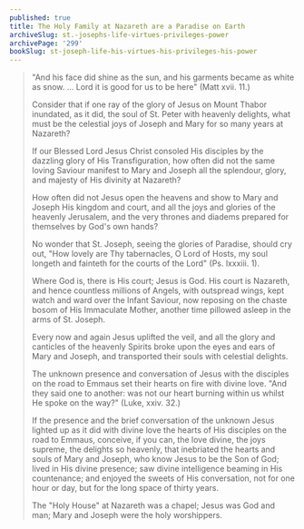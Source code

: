 ```yaml
---
published: true
title: The Holy Family at Nazareth are a Paradise on Earth
archiveSlug: st.-josephs-life-virtues-privileges-power
archivePage: '299'
bookSlug: st-joseph-life-his-virtues-his-privileges-his-power
---
```


> "And his face did shine as the sun, and his garments became as white as snow. … Lord it is good for us to be here" (Matt xvii. 11.)
>
> Consider that if one ray of the glory of Jesus on Mount Thabor inundated, as it did, the soul of St. Peter with heavenly delights, what must be the celestial joys of Joseph and Mary for so many years at Nazareth?
>
> If our Blessed Lord Jesus Christ consoled His disciples by the dazzling glory of His Transfiguration, how often did not the same loving Saviour manifest to Mary and Joseph all the splendour, glory, and majesty of His divinity at Nazareth?
>
> How often did not Jesus open the heavens and show to Mary and Joseph His kingdom and court, and all the joys and glories of the heavenly Jerusalem, and the very thrones and diadems prepared for themselves by God's own hands?
>
> No wonder that St. Joseph, seeing the glories of Paradise, should cry out, "How lovely are Thy tabernacles, O Lord of Hosts, my soul longeth and fainteth for the courts of the Lord" (Ps. lxxxiii. 1).
>
> Where God is, there is His court; Jesus is God. His court is Nazareth, and hence countless millions of Angels, with outspread wings, kept watch and ward over the Infant Saviour, now reposing on the chaste bosom of His Immaculate Mother, another time pillowed asleep in the arms of St. Joseph.
>
> Every now and again Jesus uplifted the veil, and all the glory and canticles of the heavenly Spirits broke upon the eyes and ears of Mary and Joseph, and transported their souls with celestial delights.
>
> The unknown presence and conversation of Jesus with the disciples on the road to Emmaus set their hearts on fire with divine love. "And they said one to another: was not our heart burning within us whilst He spoke on the way?" (Luke, xxiv. 32.)
>
> If the presence and the brief conversation of the unknown Jesus lighted up as it did with divine love the hearts of His disciples on the road to Emmaus, conceive, if you can, the love divine, the joys supreme, the delights so heavenly, that inebriated the hearts and souls of Mary and Joseph, who know Jesus to be the Son of God; lived in His divine presence; saw divine intelligence beaming in His countenance; and enjoyed the sweets of His conversation, not for one hour or day, but for the long space of thirty years.
>
> The "Holy House" at Nazareth was a chapel; Jesus was God and man; Mary and Joseph were the holy worshippers.

